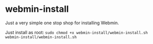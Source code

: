 # webmin-install
Just a very simple one stop shop for installing Webmin. 

Just install as root:
`sudo chmod +x webmin-install/webmin-install.sh`
`webmin-install/webmin-install.sh`
